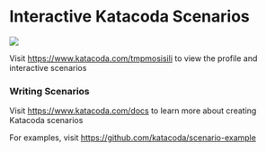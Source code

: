# Interactive Katacoda Scenarios

[![](http://shields.katacoda.com/katacoda/tmpmosisili/count.svg)](https://www.katacoda.com/tmpmosisili "Get your profile on Katacoda.com")

Visit https://www.katacoda.com/tmpmosisili to view the profile and interactive scenarios

### Writing Scenarios
Visit https://www.katacoda.com/docs to learn more about creating Katacoda scenarios

For examples, visit https://github.com/katacoda/scenario-example

